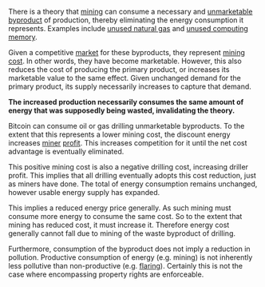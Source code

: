 There is a theory that [mining](Glossary#mine) can consume a necessary and [unmarketable byproduct](https://en.m.wikipedia.org/wiki/Waste) of production, thereby eliminating the energy consumption it represents. Examples include [unused natural gas](https://bitcoinist.com/bitcoin-mining-waste-oil-industry/) and [unused computing memory](Proof-of-Memory-Facade).

Given a competitive [market](Glossary#market) for these byproducts, they represent [mining cost](Dedicated-Cost-Fallacy). In other words, they have become marketable. However, this also reduces the cost of producing the primary product, or increases its marketable value to the same effect. Given unchanged demand for the primary product, its supply necessarily increases to capture that demand.

**The increased production necessarily consumes the same amount of energy that was supposedly being wasted, invalidating the theory.**

Bitcoin can consume oil or gas drilling unmarketable byproducts. To the extent that this represents a lower mining cost, the discount energy increases [miner](Glossary#miner) [profit](Glossary#profit). This increases competition for it until the net cost advantage is eventually eliminated.

This positive mining cost is also a negative drilling cost, increasing driller profit. This implies that all drilling eventually adopts this cost reduction, just as miners have done. The total of energy consumption remains unchanged, however usable energy supply has expanded. 

This implies a reduced energy price generally. As such mining must consume more energy to consume the same cost. So to the extent that mining has reduced cost, it must increase it. Therefore energy cost generally cannot fall due to mining of the waste byproduct of drilling.

Furthermore, consumption of the byproduct does not imply a reduction in pollution. Productive consumption of energy (e.g. mining) is not inherently less pollutive than non-productive (e.g. [flaring](https://en.m.wikipedia.org/wiki/Gas_flare)). Certainly this is not the case where encompassing property rights are enforceable.